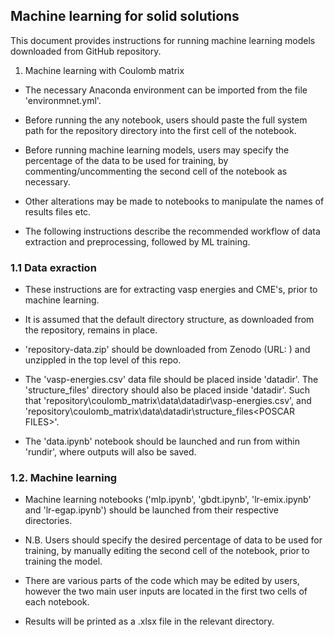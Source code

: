 ## Machine learning for solid solutions

This document provides instructions for running machine learning models downloaded from GitHub repository. 

1. Machine learning with Coulomb matrix

- The necessary Anaconda environment can be imported from the file 'environmnet.yml'.

- Before running the any notebook, users should paste the full system path for the repository directory into the first cell of the notebook.

- Before running machine learning models, users may specify the percentage of the data to be used for training, by commenting/uncommenting 
  the second cell of the notebook as necessary. 

- Other alterations may be made to notebooks to manipulate the names of results files etc.

- The following instructions describe the recommended workflow of data extraction and preprocessing, followed by ML training.

### 1.1 Data exraction

- These instructions are for extracting vasp energies and CME's, prior to machine learning. 

- It is assumed that the default directory structure, as downloaded from the repository, remains in place. 

- 'repository-data.zip' should be downloaded from Zenodo (URL: ) and unzippled in the top level of this repo.

- The 'vasp-energies.csv' data file should be placed inside 'datadir'. The 'structure_files' directory should also be placed inside 'datadir'.
  Such that 'repository\coulomb_matrix\data\datadir\vasp-energies.csv', and 'repository\coulomb_matrix\data\datadir\structure_files\<POSCAR FILES>'.

- The 'data.ipynb' notebook should be launched and run from within 'rundir', where outputs will also be saved. 

### 1.2. Machine learning

- Machine learning notebooks ('mlp.ipynb', 'gbdt.ipynb', 'lr-emix.ipynb' and 'lr-egap.ipynb') should be launched from their
  respective directories. 

- N.B. Users should specify the desired percentage of data to be used for training, by manually editing the second cell of the notebook, 
  prior to training the model. 

- There are various parts of the code which may be edited by users, however the two main user inputs are located in the first two cells
  of each notebook. 

- Results will be printed as a .xlsx file in the relevant directory. 

